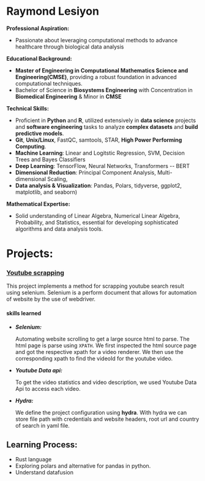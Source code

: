 # Raymond Lesiyon

**Professional Aspiration:** 
- Passionate about leveraging computational methods to advance healthcare through biological data analysis
  
**Educational Background:** 
- **Master of Engineering in Computational Mathematics Science and Engineering(CMSE)**, providing a robust foundation in advanced computational techniques.
- Bachelor of Science in **Biosystems Engineering** with Concentration in **Biomedical Engineering** & Minor in **CMSE**
  
**Technical Skills:** 
- Proficient in **Python** and **R**, utilized extensively in **data science** projects and **software engineering** tasks to analyze **complex datasets** and **build predictive models**.
- **Git**, **Unix/Linux**, FastQC, samtools, STAR, **High Power Performing Computing**.
- **Machine Learning**: Linear and Logitstic Regression, SVM, Decision Trees and Bayes Classifiers
- **Deep Learning**: TensorFlow, Neural Networks, Transformers -- BERT
- **Dimensional Reduction**: Principal Component Analysis, Multi-dimensional Scaling,
- **Data analysis & Visualization**: Pandas, Polars, tidyverse, ggplot2, matplotlib, and seaborn) 

**Mathematical Expertise:** 
- Solid understanding of Linear Algebra, Numerical Linear Algebra, Probability, and Statistics, essential for developing sophisticated algorithms and data analysis tools.

# Projects: 

### <a href="https://github.com/rlesiyon/youtube_scrapping">Youtube scrapping</a>

This project implements a method for scrapping youtube search result using selenium. Selenium is a perform document that allows for automation of website by the use of webdriver.

#### skills learned
+ ***Selenium:*** 

    Automating website scrolling to get a large source html to parse. The html page is parse using ```XPATH```. We first inspected the html source page and got the respective xpath for a video renderer. We then use the corresponding xpath to find the videoId for the youtube video.

+ ***Youtube Data api:*** 
 
  To get the video statistics and video description, we used Youtube Data Api to access each video. 

+ ***Hydra:*** 

  We define the project configuration using **hydra**. With hydra we can store file path with credentials and website headers, root url and country of search in yaml file.


## Learning Process: 

- Rust language
- Exploring polars and alternative for pandas in python. 
- Understand datafusion


<!---
rlesiyon/rlesiyon is a ✨ special ✨ repository because its `README.md` (this file) appears on your GitHub profile.
You can click the Preview link to take a look at your changes.
--->
